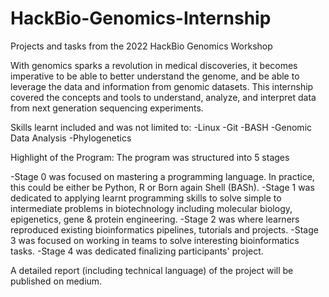 # HackBio-Genomics-Internship
Projects and tasks from the 2022 HackBio Genomics Workshop

With genomics sparks a revolution in medical discoveries, it becomes imperative to be able to better understand the genome, and be able to leverage the data and information from genomic datasets.
This internship covered the concepts and tools to understand, analyze, and interpret data from next generation sequencing experiments.

Skills learnt included and was not limited to:
-Linux
-Git
-BASH
-Genomic Data Analysis
-Phylogenetics

Highlight of the Program:
The program was structured into 5 stages

-Stage 0 was focused on mastering a programming language. In practice, this could be either be Python, R or Born again Shell (BASh).
-Stage 1 was dedicated to applying learnt programming skills to solve simple to intermediate problems in biotechnology including molecular biology, epigenetics, gene & protein engineering.
-Stage 2 was where learners reproduced existing bioinformatics pipelines, tutorials and projects.
-Stage 3 was focused on working in teams to solve interesting bioinformatics tasks.
-Stage 4 was dedicated finalizing participants' project. 

A detailed report (including technical language) of the project will be published on medium.
